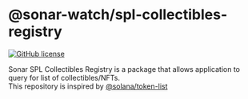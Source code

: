 # @sonar-watch/spl-collectibles-registry

[![GitHub license](https://img.shields.io/badge/license-APACHE-blue.svg)](https://github.com/sonar-watch/collectibles-list/blob/main/LICENSE)

Sonar SPL Collectibles Registry is a package that allows application to query for list of collectibles/NFTs.<br>
This repository is inspired by [@solana/token-list](https://github.com/solana-labs/token-list)

